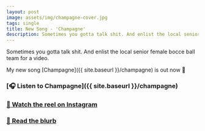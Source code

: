 ```yaml
---
layout: post
image: assets/img/champagne-cover.jpg
tags: single
title: New Song - 'Champagne'
description: Sometimes you gotta talk shit. And enlist the local senior female bocce ball team for a video.
---
```


Sometimes you gotta talk shit. And enlist the local senior female bocce ball team for a video.

My new song [Champagne]({{ site.baseurl }}/champagne) is out now 🍾

### [🎧 Listen to Champagne]({{ site.baseurl }}/champagne)

### [🎥 Watch the reel on Instagram](https://www.instagram.com/reel/CyVzR-9q7in/)

### [📄 Read the blurb](https://dylanhand.substack.com/p/champagne)
